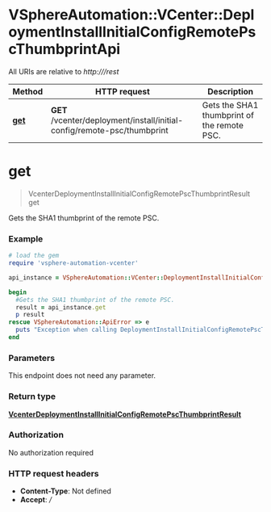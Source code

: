# VSphereAutomation::VCenter::DeploymentInstallInitialConfigRemotePscThumbprintApi

All URIs are relative to *http:///rest*

Method | HTTP request | Description
------------- | ------------- | -------------
[**get**](DeploymentInstallInitialConfigRemotePscThumbprintApi.md#get) | **GET** /vcenter/deployment/install/initial-config/remote-psc/thumbprint | Gets the SHA1 thumbprint of the remote PSC.


# **get**
> VcenterDeploymentInstallInitialConfigRemotePscThumbprintResult get

Gets the SHA1 thumbprint of the remote PSC.

### Example
```ruby
# load the gem
require 'vsphere-automation-vcenter'

api_instance = VSphereAutomation::VCenter::DeploymentInstallInitialConfigRemotePscThumbprintApi.new

begin
  #Gets the SHA1 thumbprint of the remote PSC.
  result = api_instance.get
  p result
rescue VSphereAutomation::ApiError => e
  puts "Exception when calling DeploymentInstallInitialConfigRemotePscThumbprintApi->get: #{e}"
end
```

### Parameters
This endpoint does not need any parameter.

### Return type

[**VcenterDeploymentInstallInitialConfigRemotePscThumbprintResult**](VcenterDeploymentInstallInitialConfigRemotePscThumbprintResult.md)

### Authorization

No authorization required

### HTTP request headers

 - **Content-Type**: Not defined
 - **Accept**: */*



